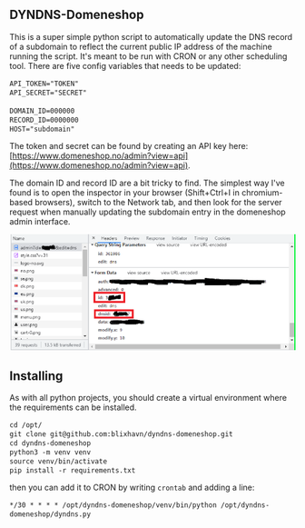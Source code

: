 ## DYNDNS-Domeneshop

This is a super simple python script to automatically update the DNS record of a subdomain to reflect the current public IP address of the machine running the script. It's meant to be run with CRON or any other scheduling tool. There are five config variables that needs to be updated:

```
API_TOKEN="TOKEN"
API_SECRET="SECRET"

DOMAIN_ID=000000
RECORD_ID=0000000
HOST="subdomain"
```

The token and secret can be found by creating an API key here: [https://www.domeneshop.no/admin?view=api](https://www.domeneshop.no/admin?view=api).

The domain ID and record ID are a bit tricky to find. The simplest way I've found is to open the inspector in your browser (Shift+Ctrl+I in chromium-based browsers), switch to the Network tab, and then look for the server request when manually updating the subdomain entry in the domeneshop admin interface. 

![How to get the IDs](get_ids.png)

## Installing
As with all python projects, you should create a virtual environment where the requirements can be installed. 

```
cd /opt/
git clone git@github.com:blixhavn/dyndns-domeneshop.git
cd dyndns-domeneshop
python3 -m venv venv
source venv/bin/activate
pip install -r requirements.txt
```

then you can add it to CRON by writing `crontab` and adding a line:
```
*/30 * * * * /opt/dyndns-domeneshop/venv/bin/python /opt/dyndns-domeneshop/dyndns.py 